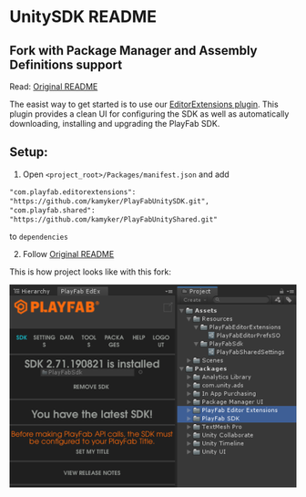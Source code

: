 # UnitySDK README

## Fork with Package Manager and Assembly Definitions support

Read: [Original README](https://github.com/PlayFab/UnitySDK/blob/master/README.md)

The easist way to get started is to use our [EditorExtensions plugin](https://github.com/kamyker/PlayFabUnityEditorExtensions). This plugin provides a clean UI for configuring the SDK as well as automatically downloading, installing and upgrading the PlayFab SDK.

## Setup:
  
  1. Open `<project_root>/Packages/manifest.json` and add
```
"com.playfab.editorextensions": "https://github.com/kamyker/PlayFabUnitySDK.git",
"com.playfab.shared": "https://github.com/kamyker/PlayFabUnityShared.git"
```
to `dependencies` 

  2. Follow [Original README](https://github.com/PlayFab/UnitySDK/blob/master/README.md)

This is how project looks like with this fork:

![project](https://raw.githubusercontent.com/kamyker/PlayFabUnityEditorExtensions/master/_repoAssets/img/EdEx_Project.png "Title")
